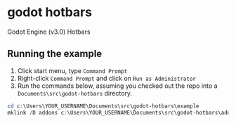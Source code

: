 # godot hotbars
Godot Engine (v3.0) Hotbars

## Running the example

1. Click start menu, type `Command Prompt`
1. Right-click `Command Prompt` and click on `Run as Administrator`
1. Run the commands below, assuming you checked out the repo into a `Documents\src\godot-hotbars` directory.

```powershell
cd c:\Users\YOUR_USERNAME\Documents\src\godot-hotbars\example
mklink /D addons c:\Users\YOUR_USERNAME\Documents\src\godot-hotbars\addons
```
